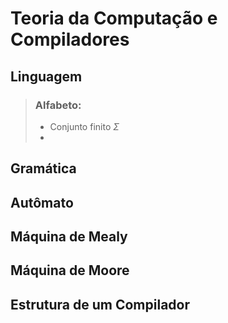 # Teoria da Computação e Compiladores
## Linguagem
> ### Alfabeto:
> -	Conjunto finito $\Sigma$
> - 

## Gramática
> 
## Autômato

## Máquina de Mealy

## Máquina de Moore

## Estrutura de um Compilador